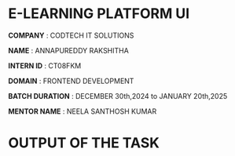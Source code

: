 # E-LEARNING PLATFORM UI

**COMPANY** : CODTECH IT SOLUTIONS 

**NAME** : ANNAPUREDDY RAKSHITHA

**INTERN ID** : CT08FKM

**DOMAIN** : FRONTEND DEVELOPMENT

**BATCH DURATION** : DECEMBER 30th,2024 to JANUARY 20th,2025

**MENTOR NAME** : NEELA SANTHOSH KUMAR 

# OUTPUT OF THE TASK 
